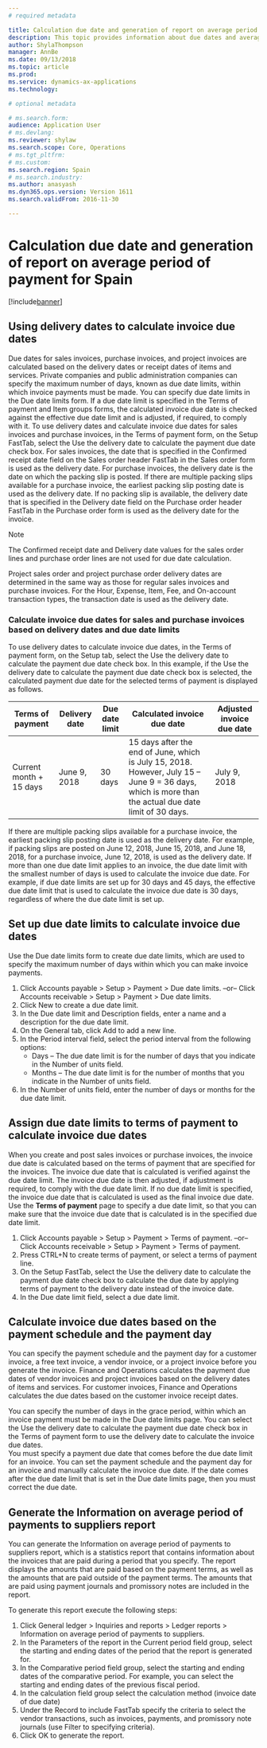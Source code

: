 ```yaml
---
# required metadata

title: Calculation due date and generation of report on average period of payment for Spain
description: This topic provides information about due dates and average period of payments for Spain.
author: ShylaThompson
manager: AnnBe
ms.date: 09/13/2018
ms.topic: article
ms.prod: 
ms.service: dynamics-ax-applications
ms.technology: 

# optional metadata

# ms.search.form: 
audience: Application User
# ms.devlang: 
ms.reviewer: shylaw
ms.search.scope: Core, Operations
# ms.tgt_pltfrm: 
# ms.custom: 
ms.search.region: Spain
# ms.search.industry: 
ms.author: anasyash
ms.dyn365.ops.version: Version 1611
ms.search.validFrom: 2016-11-30

---
```


# Calculation due date and generation of report on average period of payment for Spain
[!include[banner](../includes/banner.md)]

## Using delivery dates to calculate invoice due dates

Due dates for sales invoices, purchase invoices, and project invoices are calculated based on the delivery dates or receipt dates of items and services. Private companies and public administration companies can specify the maximum number of days, known as due date limits, within which invoice payments must be made. You can specify due date limits in the Due date limits form. If a due date limit is specified in the Terms of payment and Item groups forms, the calculated invoice due date is checked against the effective due date limit and is adjusted, if required, to comply with it. 
To use delivery dates and calculate invoice due dates for sales invoices and purchase invoices, in the Terms of payment form, on the Setup FastTab, select the Use the delivery date to calculate the payment due date check box. 
For sales invoices, the date that is specified in the Confirmed receipt date field on the Sales order header FastTab in the Sales order form is used as the delivery date. 
For purchase invoices, the delivery date is the date on which the packing slip is posted. If there are multiple packing slips available for a purchase invoice, the earliest packing slip posting date is used as the delivery date. If no packing slip is available, the delivery date that is specified in the Delivery date field on the Purchase order header FastTab in the Purchase order form is used as the delivery date for the invoice. 
> [!NOTE] 
> The Confirmed receipt date and Delivery date values for the sales order lines and purchase order lines are not used for due date calculation. 

Project sales order and project purchase order delivery dates are determined in the same way as those for regular sales invoices and purchase invoices. For the Hour, Expense, Item, Fee, and On-account transaction types, the transaction date is used as the delivery date. 

### Calculate invoice due dates for sales and purchase invoices based on delivery dates and due date limits

To use delivery dates to calculate invoice due dates, in the Terms of payment form, on the Setup tab, select the Use the delivery date to calculate the payment due date check box. 
In this example, if the Use the delivery date to calculate the payment due date check box is selected, the calculated payment due date for the selected terms of payment is displayed as follows. 

|Terms of payment       |Delivery date |Due date limit |Calculated invoice due date |Adjusted invoice due date |
|-----------------------|--------------|---------------|----------------------------|--------------------------|
|Current month + 15 days |June 9, 2018 |30 days |15 days after the end of June, which is July 15, 2018. However, July 15 – June 9 = 36 days, which is more than the actual due date limit of 30 days. |July 9, 2018 |

If there are multiple packing slips available for a purchase invoice, the earliest packing slip posting date is used as the delivery date. For example, if packing slips are posted on June 12, 2018, June 15, 2018, and June 18, 2018, for a purchase invoice, June 12, 2018, is used as the delivery date. 
If more than one due date limit applies to an invoice, the due date limit with the smallest number of days is used to calculate the invoice due date. For example, if due date limits are set up for 30 days and 45 days, the effective due date limit that is used to calculate the invoice due date is 30 days, regardless of where the due date limit is set up. 

## Set up due date limits to calculate invoice due dates
Use the Due date limits form to create due date limits, which are used to specify the maximum number of days within which you can make invoice payments.  

1. Click Accounts payable > Setup > Payment > Due date limits. 
–or– 
Click Accounts receivable > Setup > Payment > Due date limits. 
2. Click New to create a due date limit. 
3. In the Due date limit and Description fields, enter a name and a description for the due date limit. 
4. On the General tab, click Add to add a new line. 
5. In the Period interval field, select the period interval from the following options: 
    - Days – The due date limit is for the number of days that you indicate in the Number of units field. 
    - Months – The due date limit is for the number of months that you indicate in the Number of units field. 
6. In the Number of units field, enter the number of days or months for the due date limit. 

## Assign due date limits to terms of payment to calculate invoice due dates

When you create and post sales invoices or purchase invoices, the invoice due date is calculated based on the terms of payment that are specified for the invoices. The invoice due date that is calculated is verified against the due date limit. The invoice due date is then adjusted, if adjustment is required, to comply with the due date limit. If no due date limit is specified, the invoice due date that is calculated is used as the final invoice due date. 
Use the **Terms of payment** page to specify a due date limit, so that you can make sure that the invoice due date that is calculated is in the specified due date limit. 
1. Click Accounts payable > Setup > Payment > Terms of payment. 
–or– 
Click Accounts receivable > Setup > Payment > Terms of payment. 
2. Press CTRL+N to create terms of payment, or select a terms of payment line. 
3. On the Setup FastTab, select the Use the delivery date to calculate the payment due date check box to calculate the due date by applying terms of payment to the delivery date instead of the invoice date. 
4. In the Due date limit field, select a due date limit. 

## Calculate invoice due dates based on the payment schedule and the payment day

You can specify the payment schedule and the payment day for a customer invoice, a free text invoice, a vendor invoice, or a project invoice before you generate the invoice. Finance and Operations calculates the payment due dates of vendor invoices and project invoices based on the delivery dates of items and services. For customer invoices, Finance and Operations calculates the due dates based on the customer invoice receipt dates. 

You can specify the number of days in the grace period, within which an invoice payment must be made in the Due date limits page. You can select the Use the delivery date to calculate the payment due date check box in the Terms of payment form to use the delivery date to calculate the invoice due dates.  
You must specify a payment due date that comes before the due date limit for an invoice. You can set the payment schedule and the payment day for an invoice and manually calculate the invoice due date. If the date comes after the due date limit that is set in the Due date limits page, then you must correct the due date. 

## Generate the Information on average period of payments to suppliers report
You can generate the  Information on average period of payments to suppliers report, which is a statistics report that contains information about the invoices that are paid during a period that you specify. The report displays the amounts that are paid based on the payment terms, as well as the amounts that are paid outside of the payment terms. The amounts that are paid using payment journals and promissory notes are included in the report. 

To generate this report execute the following steps: 
1. Click General ledger > Inquiries and reports > Ledger reports > Information on average period of payments to suppliers. 
2. In the Parameters of the report in the Current period field group, select the starting and ending dates of the period that the report is generated for. 
3. In the Comparative period field group, select the starting and ending dates of the comparative period. For example, you can select the starting and ending dates of the previous fiscal period.
5. In the calculation field group select the calculation method (invoice date of due date)  
6. Under the Record to include FastTab specify the criteria to select the vendor transactions, such as invoices, payments, and promissory note journals (use Filter to specifying criteria).  
7. Click OK to generate the report. 

